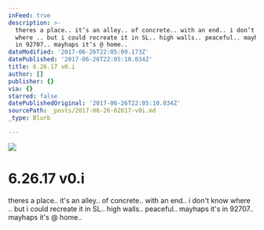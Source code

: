 ```yaml
---
inFeed: true
description: >-
  theres a place.. it’s an alley.. of concrete.. with an end.. i don’t know
  where .. but i could recreate it in SL.. high walls.. peaceful.. mayhaps it’s
  in 92707.. mayhaps it’s @ home..
dateModified: '2017-06-26T22:05:09.173Z'
datePublished: '2017-06-26T22:05:10.034Z'
title: 6.26.17 v0.i
author: []
publisher: {}
via: {}
starred: false
datePublishedOriginal: '2017-06-26T22:05:10.034Z'
sourcePath: _posts/2017-06-26-62617-v0i.md
_type: Blurb

---
```

![](https://the-grid-user-content.s3-us-west-2.amazonaws.com/c7145d75-47f3-46fe-a62d-6794228502d5.jpg)

# 6.26.17 v0.i

theres a place.. it's an alley.. of concrete.. with an end.. i don't know where .. but i could recreate it in SL.. high walls.. peaceful.. mayhaps it's in 92707.. mayhaps it's @ home..